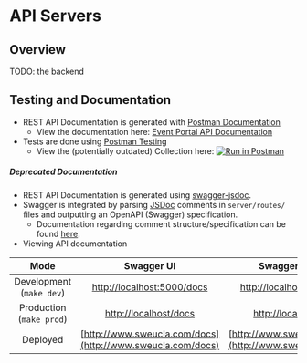 # API Servers



## Overview

TODO: the backend



## Testing and Documentation

- REST API Documentation is generated with [Postman Documentation](https://learning.getpostman.com/docs/postman/api_documentation/intro_to_api_documentation/)
  - View the documentation here: [Event Portal API Documentation](https://documenter.getpostman.com/view/7114944/S17xqkTQ)
- Tests are done using [Postman Testing](https://learning.getpostman.com/docs/postman/scripts/test_scripts/)
  - View the (potentially outdated) Collection here: [![Run in Postman](https://run.pstmn.io/button.svg)](https://app.getpostman.com/run-collection/46d969ba9fa943b91bbc) 

##### Deprecated Documentation

- REST API Documentation is generated using [swagger-jsdoc](https://github.com/Surnet/swagger-jsdoc).
- Swagger is integrated by parsing [JSDoc](http://usejsdoc.org/) comments in `server/routes/` files and outputting an OpenAPI (Swagger) specification.
  - Documentation regarding comment structure/specification can be found [here](https://swagger.io/docs/specification/basic-structure/).
- Viewing API documentation 

|           Mode           |         Swagger UI          |       Swagger Spec (JSON)        |
| :----------------------: | :-------------------------: | :------------------------------: |
| Development (`make dev`) | [http://localhost:5000/docs](http://localhost:5000/docs)  | [http://localhost:5000/docs/json](http://localhost:5000/docs/json)  |
| Production (`make prod`) |    [http://localhost/docs](http://localhost/docs)    |    [http://localhost/docs/json](http://localhost/docs/json)    |
|         Deployed         | [http://www.sweucla.com/docs](http://www.sweucla.com/docs) | [http://www.sweucla.com/docs/json](http://www.sweucla.com/docs/json) |

